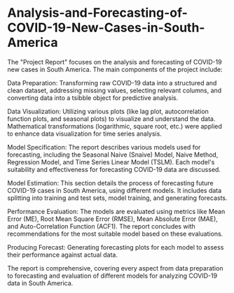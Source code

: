 # Analysis-and-Forecasting-of-COVID-19-New-Cases-in-South-America

The "Project Report" focuses on the analysis and forecasting of COVID-19 new cases in South America. The main components of the project include:

Data Preparation: Transforming raw COVID-19 data into a structured and clean dataset, addressing missing values, selecting relevant columns, and converting data into a tsibble object for predictive analysis.

Data Visualization: Utilizing various plots (like lag plot, autocorrelation function plots, and seasonal plots) to visualize and understand the data. Mathematical transformations (logarithmic, square root, etc.) were applied to enhance data visualization for time series analysis.

Model Specification: The report describes various models used for forecasting, including the Seasonal Naive (Snaive) Model, Naive Method, Regression Model, and Time Series Linear Model (TSLM). Each model's suitability and effectiveness for forecasting COVID-19 data are discussed.

Model Estimation: This section details the process of forecasting future COVID-19 cases in South America, using different models. It includes data splitting into training and test sets, model training, and generating forecasts.

Performance Evaluation: The models are evaluated using metrics like Mean Error (ME), Root Mean Square Error (RMSE), Mean Absolute Error (MAE), and Auto-Correlation Function (ACF1). The report concludes with recommendations for the most suitable model based on these evaluations.

Producing Forecast: Generating forecasting plots for each model to assess their performance against actual data.

The report is comprehensive, covering every aspect from data preparation to forecasting and evaluation of different models for analyzing COVID-19 data in South America.
